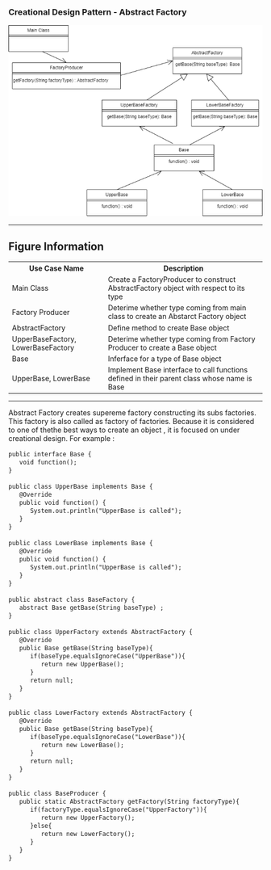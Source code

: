 ### Creational Design Pattern - Abstract Factory

![Image description](https://github.com/Rapter1990/Design-Pattern-Examples-in-Java/blob/master/images/abstract%20factory.png)

<hr>
<h2>Figure Information</h2>

<table>
  <tr>
    <th>Use Case Name</th>
    <th>Description</th>
  </tr>
  <tr>
    <td>Main Class</td>
    <td>Create a FactoryProducer to construct AbstractFactory object with respect to its type </td>
  </tr>
  <tr>
    <td>Factory Producer</td>
    <td>Deterime whether type coming from main class to create an Abstarct Factory object</td>
  </tr>
  <tr>
    <td>AbstractFactory</td>
    <td>Define method to create Base object </td>
  </tr>
   <tr>
    <td>UpperBaseFactory, LowerBaseFactory</td>
    <td>Deterime whether type coming from Factory Producer to create a Base object </td>
  </tr>
   <tr>
    <td>Base</td>
    <td>Inferface for a type of Base object  </td>
  </tr>
  <tr>
    <td>UpperBase, LowerBase</td>
    <td>Implement Base interface to call functions defined in their parent class whose name is Base</td>
  </tr>
</table>

<hr>
Abstract Factory creates supereme factory constructing its subs factories. This factory is also called as factory of factories. Because it is considered to one of thethe best ways to create an object , it is focused on under creational design. For example :

```
public interface Base {
   void function();
}

public class UpperBase implements Base {
   @Override
   public void function() {
      System.out.println("UpperBase is called");
   }
}

public class LowerBase implements Base {
   @Override
   public void function() {
      System.out.println("UpperBase is called");
   }
}

public abstract class BaseFactory {
   abstract Base getBase(String baseType) ;
}

public class UpperFactory extends AbstractFactory {
   @Override
   public Base getBase(String baseType){    
      if(baseType.equalsIgnoreCase("UpperBase")){
         return new UpperBase();         
      } 
      return null;
   }
}

public class LowerFactory extends AbstractFactory {
   @Override
   public Base getBase(String baseType){    
      if(baseType.equalsIgnoreCase("LowerBase")){
         return new LowerBase();         
      }
      return null;
   }
}

public class BaseProducer {
   public static AbstractFactory getFactory(String factoryType){   
      if(factoryType.equalsIgnoreCase("UpperFactory")){
         return new UpperFactory();         
      }else{
         return new LowerFactory();
      }
   }
}

```


